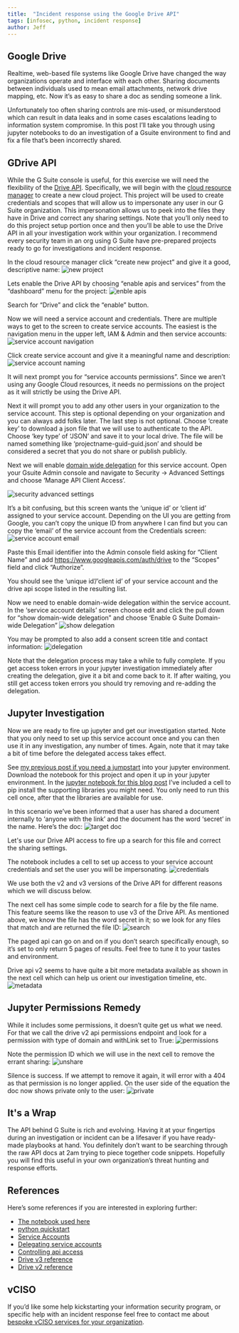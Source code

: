 ```yaml
---
title:  "Incident response using the Google Drive API"
tags: [infosec, python, incident response]
author: Jeff
---
```

## Google Drive
Realtime, web-based file systems like Google Drive have changed the way organizations operate and interface with each other. Sharing documents between individuals used to mean email attachments, network drive mapping, etc. Now it’s as easy to share a doc as sending someone a link.

Unfortunately too often sharing controls are mis-used, or misunderstood which can result in data leaks and in some cases escalations leading to information system compromise. In this post I’ll take you through using jupyter notebooks to do an investigation of a Gsuite environment to find and fix a file that’s been incorrectly shared.


## GDrive API
While the G Suite console is useful, for this exercise we will need the flexibility of the [Drive API](https://developers.google.com/drive/api/v3/about-sdk). Specifically, we will begin with the [cloud resource manager](https://console.developers.google.com/cloud-resource-manager) to create a new cloud project. This project will be used to create credentials and scopes that will allow us to impersonate any user in our G Suite organization. This impersonation allows us to peek into the files they have in Drive and correct any sharing settings. Note that you’ll only need to do this project setup portion once and then you’ll be able to use the Drive API in all your investigation work within your organization. I recommend every security team in an org using G Suite have pre-prepared projects ready to go for investigations and incident response.


In the cloud resource manager click “create new project” and give it a good, descriptive name:
![new project](/assets/incident-response-drive-api/new_project.png)

Lets enable the Drive API by choosing “enable apis and services” from the “dashboard” menu for the project:
![enble apis](/assets/incident-response-drive-api/enable_apis.png)

Search for “Drive” and click the “enable” button.

Now we will need a service account and credentials. There are multiple ways to get to the screen to create service accounts. The easiest is the navigation menu in the upper left, IAM & Admin and then service accounts:
![service account navigation](/assets/incident-response-drive-api/service_account_navigation.png)

Click create service account and give it a meaningful name and description:
![service account naming](/assets/incident-response-drive-api/service_account_naming.png)

It will next prompt you for “service accounts permissions”. Since we aren’t using any Google Cloud resources, it needs no permissions on the project as it will strictly be using the Drive API.

Next it will prompt you to add any other users in your organization to the service account. This step is optional depending on your organization and you can always add folks later. The last step is not optional. Choose ‘create key’ to download a json file that we will use to authenticate to the API. Choose ‘key type’ of ‘JSON’ and save it to your local drive. The file will be named something like ‘projectname-guid-guid.json’ and should be considered a secret that you do not share or publish publicly.

Next we will enable [domain wide delegation](https://developers.google.com/identity/protocols/oauth2/service-account#delegatingauthority) for this service account. Open your Gsuite Admin console and navigate to Security → Advanced Settings  and choose ‘Manage API Client Access’.

![security advanced settings](/assets/incident-response-drive-api/security_advanced_settings.png)

It’s a bit confusing, but this screen wants the ‘unique id’ or ‘client id’ assigned to your service account. Depending on the UI you are getting from Google, you can’t copy the unique ID from anywhere I can find but you can copy the ‘email’ of the service account from the Credentials screen:
![service account email](/assets/incident-response-drive-api/service_account_email.png)

Paste this Email identifier into the Admin console field asking for “Client Name” and add https://www.googleapis.com/auth/drive to the “Scopes” field and click “Authorize”.

You should see the ‘unique id’/’client id’ of your service account and the drive api scope listed in the resulting list.

Now we need to enable domain-wide delegation within the service account. In the ‘service account details’ screen choose edit and click the pull down for “show domain-wide delegation” and choose ‘Enable G Suite Domain-wide Delegation”
![show delegation](/assets/incident-response-drive-api/show_domain_delegation.png)

You may be prompted to also add a consent screen title and contact information:
![delegation](/assets/incident-response-drive-api/delegation_detail.png)

Note that the delegation process may take a while to fully complete. If you get access token errors in your jupyter investigation immediately after creating the delegation, give it a bit and come back to it. If after waiting, you still get access token errors you should try removing and re-adding the delegation.

## Jupyter Investigation
Now we are ready to fire up jupyter and get our investigation started. Note that you only need to set up this service account once and you can then use it in any investigation, any number of times. Again, note that it may take a bit of time before the delegated access takes effect.

See [my previous post if you need a jumpstart](https://blog.jeffbryner.com/2020/04/02/jupyter-notebooks-up-and-running.html) into your jupyter environment. Download the notebook for this project and open it up in your jupyter environment. In the [jupyter notebook for this blog post](https://github.com/jeffbryner/jeffbryner.github.io/blob/master/assets/incident-response-drive-api/gdrive_incident_response.ipynb) I’ve included a cell to pip install the supporting libraries you might need. You only need to run this cell once, after that the libraries are available for use.

In this scenario we’ve been informed that a user has shared a document internally to ‘anyone with the link’ and the document has the word ‘secret’ in the name. Here’s the doc:
![target doc](/assets/incident-response-drive-api/target_doc.png)

Let's use our Drive API access to fire up a search for this file and correct the sharing settings.

The notebook includes a cell to set up access to your service account credentials and set the user you will be impersonating.
![credentials](/assets/incident-response-drive-api/credentials.png)

We use both the v2 and v3 versions of the Drive API for different reasons which we will discuss below.

The next cell has some simple code to search for a file by the file name. This feature seems like the reason to use v3 of the Drive API. As mentioned above, we know the file has the word secret in it; so we look for any files that match and are returned the file ID:
![search](/assets/incident-response-drive-api/search.png)

The paged api can go on and on if you don’t search specifically enough, so it’s set to only return 5 pages of results. Feel free to tune it to your tastes and environment.

Drive api v2 seems to have quite a bit more metadata available as shown in the next cell which can help us orient our investigation timeline, etc.
![metadata](/assets/incident-response-drive-api/metadata.png)

## Jupyter Permissions Remedy
While it includes some permissions, it doesn’t quite get us what we need. For that we call the drive v2 api permissions endpoint and look for a permission with type of domain and withLink set to True:
![permissions](/assets/incident-response-drive-api/permissions.png)

Note the permission ID which we will use in the next cell to remove the errant sharing:
![unshare](/assets/incident-response-drive-api/unshare.png)

Silence is success. If we attempt to remove it again, it will error with a 404 as that permission is no longer applied. On the user side of the equation the doc now shows private only to the user:
![private](/assets/incident-response-drive-api/private.png)

## It's a Wrap
The API behind G Suite is rich and evolving. Having it at your fingertips during an investigation or incident can be a lifesaver if you have ready-made playbooks at hand. You definitely don’t want to be searching through the raw API docs at 2am trying to piece together code snippets. Hopefully you will find this useful in your own organization’s threat hunting and response efforts.

## References
Here’s some references if you are interested in exploring further:


- [The notebook used here](https://github.com/jeffbryner/jeffbryner.github.io/blob/master/assets/incident-response-drive-api/gdrive_incident_response.ipynb)
- [python quickstart](https://developers.google.com/drive/api/v3/quickstart/python)
- [Service Accounts](https://cloud.google.com/iam/docs/service-accounts)
- [Delegating service accounts](https://developers.google.com/identity/protocols/oauth2/service-account?hl=en_US#delegatingauthority)
- [Controlling api access](https://support.google.com/a/answer/7281227)
- [Drive v3 reference](https://developers.google.com/drive/api/v3/reference?hl=en_US)
- [Drive v2 reference](https://developers.google.com/drive/api/v2/about-sdk?hl=en_US)

## vCISO
If you’d like some help kickstarting your information security program, or specific help with an incident response feel free to contact me about [bespoke vCISO services for your organization](https://jeffbryner.com/vciso).

